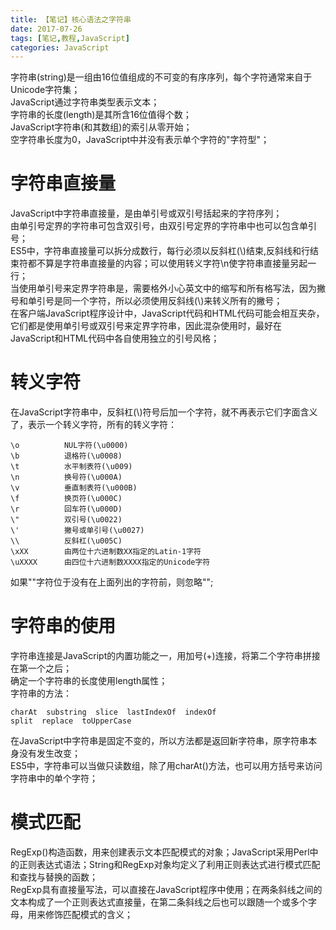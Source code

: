 ```yaml
---
title: 【笔记】核心语法之字符串
date: 2017-07-26
tags: [笔记,教程,JavaScript]
categories: JavaScript
---
```

字符串(string)是一组由16位值组成的不可变的有序序列，每个字符通常来自于Unicode字符集；     
JavaScript通过字符串类型表示文本；    
字符串的长度(length)是其所含16位值得个数；    
JavaScript字符串(和其数组)的索引从零开始；    
空字符串长度为0，JavaScript中并没有表示单个字符的"字符型"；
# 字符串直接量
JavaScript中字符串直接量，是由单引号或双引号括起来的字符序列；    
由单引号定界的字符串可包含双引号，由双引号定界的字符串中也可以包含单引号；    
ES5中，字符串直接量可以拆分成数行，每行必须以反斜杠(\\)结束,反斜线和行结束符都不算是字符串直接量的内容；可以使用转义字符\n使字符串直接量另起一行；     
当使用单引号来定界字符串是，需要格外小心英文中的缩写和所有格写法，因为撇号和单引号是同一个字符，所以必须使用反斜线(\\)来转义所有的撇号；     
在客户端JavaScript程序设计中，JavaScript代码和HTML代码可能会相互夹杂，它们都是使用单引号或双引号来定界字符串，因此混杂使用时，最好在JavaScript和HTML代码中各自使用独立的引号风格；    
# 转义字符
在JavaScript字符串中，反斜杠(\\)符号后加一个字符，就不再表示它们字面含义了，表示一个转义字符，所有的转义字符：    
```
\o          NUL字符(\u0000)
\b          退格符(\u0008)
\t          水平制表符(\u009)
\n          换号符(\u000A)
\v          垂直制表符(\u000B)
\f          换页符(\u000C)
\r          回车符(\u000D)
\"          双引号(\u0022)
\'          撇号或单引号(\u0027)
\\          反斜杠(\u005C)
\xXX        由两位十六进制数XX指定的Latin-1字符
\uXXXX      由四位十六进制数XXXX指定的Unicode字符
```
如果"\"字符位于没有在上面列出的字符前，则忽略"\";
# 字符串的使用
字符串连接是JavaScript的内置功能之一，用加号(+)连接，将第二个字符串拼接在第一个之后；    
确定一个字符串的长度使用length属性；     
字符串的方法：
```
charAt  substring  slice  lastIndexOf  indexOf
split  replace  toUpperCase
```
在JavaScript中字符串是固定不变的，所以方法都是返回新字符串，原字符串本身没有发生改变；     
ES5中，字符串可以当做只读数组，除了用charAt()方法，也可以用方括号来访问字符串中的单个字符；     
# 模式匹配
RegExp()构造函数，用来创建表示文本匹配模式的对象；JavaScript采用Perl中的正则表达式语法；String和RegExp对象均定义了利用正则表达式进行模式匹配和查找与替换的函数；     
RegExp具有直接量写法，可以直接在JavaScript程序中使用；在两条斜线之间的文本构成了一个正则表达式直接量，在第二条斜线之后也可以跟随一个或多个字母，用来修饰匹配模式的含义；
